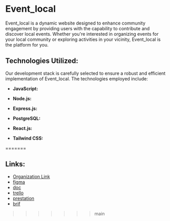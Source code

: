 # Event_local

Event_local is a dynamic website designed to enhance community engagement by providing users with the capability to contribute and discover local events. Whether you're interested in organizing events for your local community or exploring activities in your vicinity, Event_local is the platform for you.

## Technologies Utilized:

Our development stack is carefully selected to ensure a robust and efficient implementation of Event_local. The technologies employed include:

- **JavaScript:** 
  
- **Node.js:** 

- **Express.js:** 

- **PostgreSQL:** 

- **React.js:** 

- **Tailwind CSS:** 

=======
## Links:

- [Organization Link](https://github.com/EventWizards/EventWizards)
- [figma](https://www.figma.com/file/Tw93d2XLDCR5ghhmwqjBjX/Event-Wizards?type=design&node-id=2%3A9&mode=design&t=ak2kABdEmdaq6poz-1)
- [doc](https://docs.google.com/document/d/1KzqCnGn-k7vxn-3AdsculNglG35iEAVy/edit?usp=sharing&ouid=117336614558209650737&rtpof=true&sd=true)
- [trello](https://trello.com/b/WUH9IwSX/event)
- [prestation](https://www.canva.com/design/DAF1rT8-PL4/mICrmeJoZrT7Zljxf3EH6Q/edit?utm_content=DAF1rT8-PL4&utm_campaign=designshare&utm_medium=link2&utm_source=sharebutton)
- [brif](https://docs.google.com/document/d/1wDcayIuut3k1UTJIcO1EUjZ8gZ20c9w_/edit?usp=sharing&ouid=117336614558209650737&rtpof=true&sd=true)
>>>>>>> main

